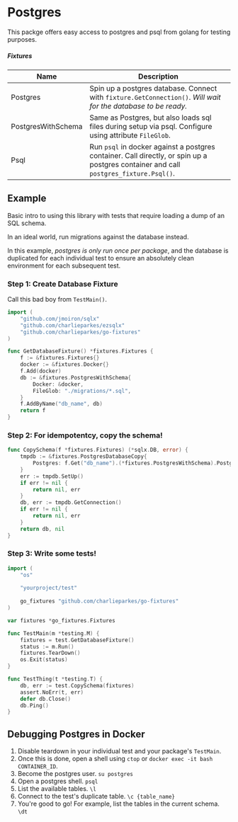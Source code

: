 # Postgres

This packge offers easy access to postgres and psql from golang for testing purposes.

##### Fixtures

| Name               | Description                                                  |
| ------------------ | ------------------------------------------------------------ |
| Postgres           | Spin up a postgres database. Connect with `fixture.GetConnection()`. *Will wait for the database to be ready.* |
| PostgresWithSchema | Same as Postgres, but also loads sql files during setup via psql. Configure using attribute `FileGlob`. |
| Psql               | Run `psql` in docker against a postgres container. Call directly, or spin up a postgres container and call `postgres_fixture.Psql()`. |

## Example

Basic intro to using this library with tests that require loading a dump of an SQL schema.

In an ideal world, run migrations against the database instead.

In this example, *postgres is only run once per package*, and the database is duplicated for each individual test to ensure an absolutely clean environment for each subsequent test.

### Step 1: Create Database Fixture

Call this bad boy from `TestMain()`.

```go
import (
	"github.com/jmoiron/sqlx"
	"github.com/charlieparkes/ezsqlx"
	"github.com/charlieparkes/go-fixtures"
)

func GetDatabaseFixture() *fixtures.Fixtures {
	f := &fixtures.Fixtures{}
	docker := &fixtures.Docker{}
    f.Add(docker)
	db := &fixtures.PostgresWithSchema{
		Docker: &docker,
        FileGlob: "./migrations/*.sql",
	}
    f.AddByName("db_name", db)
	return f
}
```

### Step 2: For idempotentcy, copy the schema!

```go
func CopySchema(f *fixtures.Fixtures) (*sqlx.DB, error) {
	tmpdb := &fixtures.PostgresDatabaseCopy{
		Postgres: f.Get("db_name").(*fixtures.PostgresWithSchema).Postgres,
	}
	err := tmpdb.SetUp()
	if err != nil {
		return nil, err
	}
	db, err := tmpdb.GetConnection()
    if err != nil {
        return nil, err
    }
	return db, nil
}
```

### Step 3: Write some tests!

```go
import (
	"os"
  
	"yourproject/test"
  
	go_fixtures "github.com/charlieparkes/go-fixtures"
)

var fixtures *go_fixtures.Fixtures

func TestMain(m *testing.M) {
	fixtures = test.GetDatabaseFixture()
	status := m.Run()
	fixtures.TearDown()
	os.Exit(status)
}

func TestThing(t *testing.T) {
	db, err := test.CopySchema(fixtures)
    assert.NoErr(t, err)
	defer db.Close()
	db.Ping()
}
```

## Debugging Postgres in Docker

1. Disable teardown in your individual test and your package's `TestMain`.
2. Once this is done, open a shell using `ctop` or `docker exec -it bash CONTAINER_ID`.
3. Become the postgres user. `su postgres`
4. Open a postgres shell. `psql`
5. List the available tables. `\l`
6. Connect to the test's duplicate table. `\c {table_name}`
7. You're good to go! For example, list the tables in the current schema. `\dt`
